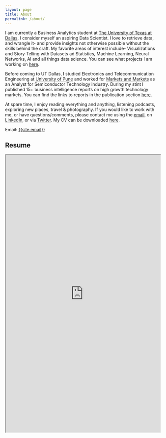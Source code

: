 ```yaml
---
layout: page
title: About
permalink: /about/
---
```

<p>
I am currently a Business Analytics student at <a href="https://www.utdallas.edu/" target="_blank">The University of Texas at Dallas</a>. 
I consider myself an aspiring Data Scientist. I love to retrieve data, and wrangle it- and provide insights not otherwise possible without the skills behind the craft. 
My favorite areas of interest include- Visualizations and Story-Telling with Datasets ad Statistics, Machine Learning, Neural Networks, AI and all things data science. 
You can see what projects I am working on <a href="https://github.com/harshbg" target="_blank">here</a>.
</p>

<p>
Before coming to UT Dallas, I studied Electronics and Telecommunication Engineering at <a href="http://www.unipune.ac.in/" target="_blank">University of Pune</a> and worked 
for <a href="https://www.marketsandmarkets.com/" target="_blank">Markets and Markets</a> as an Analyst for Semiconductor Technology industry. 
During my stint I published 15+ business intelligence reports on high growth technology markets. 
You can find the links to reports in the publication section <a href="https://www.linkedin.com/in/harshbg/" target="_blank">here</a>.
</p>

<p>
At spare time, I enjoy reading everything and anything, listening podcasts, exploring new places, travel & photography. 
If you would like to work with me, or have questions/comments, please contact me using the <a href="mailto:{{site.email}}?Subject=From Blog Site:">email</a>, 
on <a href="https://www.linkedin.com/in/harshbg/" target="_blank">LinkedIn</a>, or via <a href="https://twitter.com/harshbg" target="_blank">Twitter</a>. 
My CV can be downloaded <a href="https://drive.google.com/file/d/1RymCWMsz_pgQPE1LDzMs02Q9_BHKOzYw/view" target="_blank">here</a>.
</p>

Email: <a href="mailto:{{site.email}}?Subject=From Blog Site:">{{site.email}}</a>

## Resume
<iframe src="https://drive.google.com/file/d/1RymCWMsz_pgQPE1LDzMs02Q9_BHKOzYw" width="100%" height="900"></iframe>
